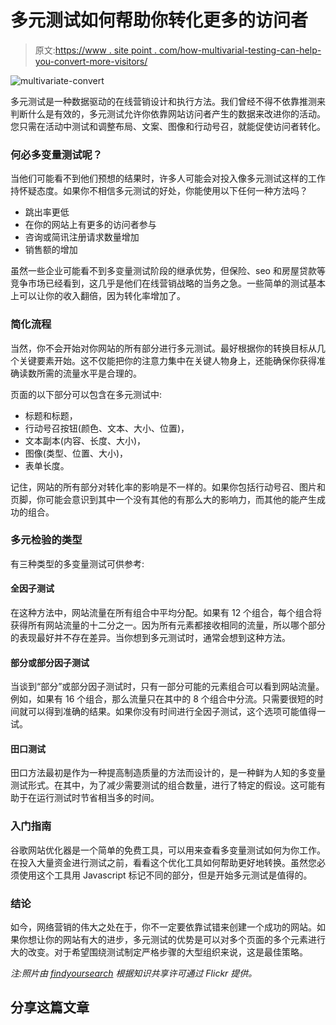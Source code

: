 # 多元测试如何帮助你转化更多的访问者

> 原文:[https://www . site point . com/how-multivarial-testing-can-help-you-convert-more-visitors/](https://www.sitepoint.com/how-multivariate-testing-can-help-you-convert-more-visitors/)

![](../Images/8a22833c0615a8e38ece432e3c42e669.png "multivariate-convert")

多元测试是一种数据驱动的在线营销设计和执行方法。我们曾经不得不依靠推测来判断什么是有效的，多元测试允许你依靠网站访问者产生的数据来改进你的活动。您只需在活动中测试和调整布局、文案、图像和行动号召，就能促使访问者转化。

### 何必多变量测试呢？

当他们可能看不到他们预想的结果时，许多人可能会对投入像多元测试这样的工作持怀疑态度。如果你不相信多元测试的好处，你能使用以下任何一种方法吗？

*   跳出率更低
*   在你的网站上有更多的访问者参与
*   咨询或简讯注册请求数量增加
*   销售额的增加

虽然一些企业可能看不到多变量测试阶段的继承优势，但保险、seo 和房屋贷款等竞争市场已经看到，这几乎是他们在线营销战略的当务之急。一些简单的测试基本上可以让你的收入翻倍，因为转化率增加了。

### 简化流程

当然，你不会开始对你网站的所有部分进行多元测试。最好根据你的转换目标从几个关键要素开始。这不仅能把你的注意力集中在关键人物身上，还能确保你获得准确读数所需的流量水平是合理的。

页面的以下部分可以包含在多元测试中:

*   标题和标题，
*   行动号召按钮(颜色、文本、大小、位置)，
*   文本副本(内容、长度、大小)，
*   图像(类型、位置、大小)，
*   表单长度。

记住，网站的所有部分对转化率的影响是不一样的。如果你包括行动号召、图片和页脚，你可能会意识到其中一个没有其他的有那么大的影响力，而其他的能产生成功的组合。

### 多元检验的类型

有三种类型的多变量测试可供参考:

#### 全因子测试

在这种方法中，网站流量在所有组合中平均分配。如果有 12 个组合，每个组合将获得所有网站流量的十二分之一。因为所有元素都接收相同的流量，所以哪个部分的表现最好并不存在差异。当你想到多元测试时，通常会想到这种方法。

#### 部分或部分因子测试

当谈到“部分”或部分因子测试时，只有一部分可能的元素组合可以看到网站流量。例如，如果有 16 个组合，那么流量只在其中的 8 个组合中分流。只需要很短的时间就可以得到准确的结果。如果你没有时间进行全因子测试，这个选项可能值得一试。

#### 田口测试

田口方法最初是作为一种提高制造质量的方法而设计的，是一种鲜为人知的多变量测试形式。在其中，为了减少需要测试的组合数量，进行了特定的假设。这可能有助于在运行测试时节省相当多的时间。

### 入门指南

谷歌网站优化器是一个简单的免费工具，可以用来查看多变量测试如何为你工作。在投入大量资金进行测试之前，看看这个优化工具如何帮助更好地转换。虽然您必须使用这个工具用 Javascript 标记不同的部分，但是开始多元测试是值得的。

### 结论

如今，网络营销的伟大之处在于，你不一定要依靠试错来创建一个成功的网站。如果你想让你的网站有大的进步，多元测试的优势是可以对多个页面的多个元素进行大的改变。对于希望围绕测试制定严格步骤的大型组织来说，这是最佳策略。

*注:照片由 [findyoursearch](http://www.flickr.com/photos/findyoursearch/) 根据知识共享许可通过 Flickr 提供。*

## 分享这篇文章